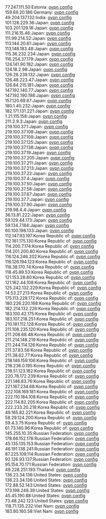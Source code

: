 77.247.111.50:Estonia: [ovpn config](vpn/77_247_111_50.ovpn)  
159.69.20.186:Germany: [ovpn config](vpn/159_69_20_186.ovpn)  
49.204.137.132:India: [ovpn config](vpn/49_204_137_132.ovpn)  
101.128.229.36:Japan: [ovpn config](vpn/101_128_229_36.ovpn)  
103.201.129.18:Japan: [ovpn config](vpn/103_201_129_18.ovpn)  
111.216.15.46:Japan: [ovpn config](vpn/111_216_15_46.ovpn)  
111.99.214.52:Japan: [ovpn config](vpn/111_99_214_52.ovpn)  
113.144.20.61:Japan: [ovpn config](vpn/113_144_20_61.ovpn)  
113.148.183.48:Japan: [ovpn config](vpn/113_148_183_48.ovpn)  
115.36.232.234:Japan: [ovpn config](vpn/115_36_232_234.ovpn)  
116.254.37.179:Japan: [ovpn config](vpn/116_254_37_179.ovpn)  
124.141.90.182:Japan: [ovpn config](vpn/124_141_90_182.ovpn)  
124.18.2.98:Japan: [ovpn config](vpn/124_18_2_98.ovpn)  
126.28.239.132:Japan: [ovpn config](vpn/126_28_239_132.ovpn)  
126.48.223.47:Japan: [ovpn config](vpn/126_48_223_47.ovpn)  
126.84.215.181:Japan: [ovpn config](vpn/126_84_215_181.ovpn)  
147.192.140.77:Japan: [ovpn config](vpn/147_192_140_77.ovpn)  
147.192.190.198:Japan: [ovpn config](vpn/147_192_190_198.ovpn)  
157.120.69.87:Japan: [ovpn config](vpn/157_120_69_87.ovpn)  
180.1.40.232:Japan: [ovpn config](vpn/180_1_40_232.ovpn)  
182.171.131.221:Japan: [ovpn config](vpn/182_171_131_221.ovpn)  
1.21.115.158:Japan: [ovpn config](vpn/1_21_115_158.ovpn)  
211.2.9.3:Japan: [ovpn config](vpn/211_2_9_3.ovpn)  
219.100.37.1:Japan: [ovpn config](vpn/219_100_37_1.ovpn)  
219.100.37.108:Japan: [ovpn config](vpn/219_100_37_108.ovpn)  
219.100.37.109:Japan: [ovpn config](vpn/219_100_37_109.ovpn)  
219.100.37.125:Japan: [ovpn config](vpn/219_100_37_125.ovpn)  
219.100.37.138:Japan: [ovpn config](vpn/219_100_37_138.ovpn)  
219.100.37.19:Japan: [ovpn config](vpn/219_100_37_19.ovpn)  
219.100.37.205:Japan: [ovpn config](vpn/219_100_37_205.ovpn)  
219.100.37.211:Japan: [ovpn config](vpn/219_100_37_211.ovpn)  
219.100.37.213:Japan: [ovpn config](vpn/219_100_37_213.ovpn)  
219.100.37.22:Japan: [ovpn config](vpn/219_100_37_22.ovpn)  
219.100.37.4:Japan: [ovpn config](vpn/219_100_37_4.ovpn)  
219.100.37.50:Japan: [ovpn config](vpn/219_100_37_50.ovpn)  
219.100.37.58:Japan: [ovpn config](vpn/219_100_37_58.ovpn)  
219.100.37.67:Japan: [ovpn config](vpn/219_100_37_67.ovpn)  
219.100.37.7:Japan: [ovpn config](vpn/219_100_37_7.ovpn)  
219.100.37.90:Japan: [ovpn config](vpn/219_100_37_90.ovpn)  
219.98.4.4:Japan: [ovpn config](vpn/219_98_4_4.ovpn)  
36.13.81.222:Japan: [ovpn config](vpn/36_13_81_222.ovpn)  
59.129.44.173:Japan: [ovpn config](vpn/59_129_44_173.ovpn)  
59.134.7.184:Japan: [ovpn config](vpn/59_134_7_184.ovpn)  
60.100.198.133:Japan: [ovpn config](vpn/60_100_198_133.ovpn)  
112.147.93.197:Korea Republic of: [ovpn config](vpn/112_147_93_197.ovpn)  
112.161.175.130:Korea Republic of: [ovpn config](vpn/112_161_175_130.ovpn)  
114.200.7.174:Korea Republic of: [ovpn config](vpn/114_200_7_174.ovpn)  
114.201.200.80:Korea Republic of: [ovpn config](vpn/114_201_200_80.ovpn)  
116.124.246.202:Korea Republic of: [ovpn config](vpn/116_124_246_202.ovpn)  
116.126.194.123:Korea Republic of: [ovpn config](vpn/116_126_194_123.ovpn)  
118.38.170.74:Korea Republic of: [ovpn config](vpn/118_38_170_74.ovpn)  
118.45.89.53:Korea Republic of: [ovpn config](vpn/118_45_89_53.ovpn)  
121.153.28.80:Korea Republic of: [ovpn config](vpn/121_153_28_80.ovpn)  
121.162.44.108:Korea Republic of: [ovpn config](vpn/121_162_44_108.ovpn)  
125.242.132.229:Korea Republic of: [ovpn config](vpn/125_242_132_229.ovpn)  
14.53.27.213:Korea Republic of: [ovpn config](vpn/14_53_27_213.ovpn)  
175.113.228.172:Korea Republic of: [ovpn config](vpn/175_113_228_172.ovpn)  
180.226.220.168:Korea Republic of: [ovpn config](vpn/180_226_220_168.ovpn)  
182.214.132.226:Korea Republic of: [ovpn config](vpn/182_214_132_226.ovpn)  
183.100.42.175:Korea Republic of: [ovpn config](vpn/183_100_42_175.ovpn)  
183.107.218.251:Korea Republic of: [ovpn config](vpn/183_107_218_251.ovpn)  
210.181.112.128:Korea Republic of: [ovpn config](vpn/210_181_112_128.ovpn)  
211.108.235.120:Korea Republic of: [ovpn config](vpn/211_108_235_120.ovpn)  
211.208.68.48:Korea Republic of: [ovpn config](vpn/211_208_68_48.ovpn)  
211.214.148.219:Korea Republic of: [ovpn config](vpn/211_214_148_219.ovpn)  
211.244.114.126:Korea Republic of: [ovpn config](vpn/211_244_114_126.ovpn)  
211.37.83.56:Korea Republic of: [ovpn config](vpn/211_37_83_56.ovpn)  
211.38.62.77:Korea Republic of: [ovpn config](vpn/211_38_62_77.ovpn)  
218.146.159.106:Korea Republic of: [ovpn config](vpn/218_146_159_106.ovpn)  
218.236.0.195:Korea Republic of: [ovpn config](vpn/218_236_0_195.ovpn)  
218.51.123.182:Korea Republic of: [ovpn config](vpn/218_51_123_182.ovpn)  
220.78.172.239:Korea Republic of: [ovpn config](vpn/220_78_172_239.ovpn)  
221.146.83.76:Korea Republic of: [ovpn config](vpn/221_146_83_76.ovpn)  
221.167.234.68:Korea Republic of: [ovpn config](vpn/221_167_234_68.ovpn)  
222.108.169.181:Korea Republic of: [ovpn config](vpn/222_108_169_181.ovpn)  
222.110.184.108:Korea Republic of: [ovpn config](vpn/222_110_184_108.ovpn)  
222.114.82.205:Korea Republic of: [ovpn config](vpn/222_114_82_205.ovpn)  
222.233.20.218:Korea Republic of: [ovpn config](vpn/222_233_20_218.ovpn)  
49.165.82.221:Korea Republic of: [ovpn config](vpn/49_165_82_221.ovpn)  
58.29.124.200:Korea Republic of: [ovpn config](vpn/58_29_124_200.ovpn)  
59.4.3.75:Korea Republic of: [ovpn config](vpn/59_4_3_75.ovpn)  
61.73.140.96:Korea Republic of: [ovpn config](vpn/61_73_140_96.ovpn)  
145.255.10.35:Russian Federation: [ovpn config](vpn/145_255_10_35.ovpn)  
178.66.152.178:Russian Federation: [ovpn config](vpn/178_66_152_178.ovpn)  
45.135.135.153:Russian Federation: [ovpn config](vpn/45_135_135_153.ovpn)  
46.191.138.241:Russian Federation: [ovpn config](vpn/46_191_138_241.ovpn)  
87.225.109.114:Russian Federation: [ovpn config](vpn/87_225_109_114.ovpn)  
92.126.93.137:Russian Federation: [ovpn config](vpn/92_126_93_137.ovpn)  
95.154.70.171:Russian Federation: [ovpn config](vpn/95_154_70_171.ovpn)  
49.228.251.193:Thailand: [ovpn config](vpn/49_228_251_193.ovpn)  
136.23.34.136:United States: [ovpn config](vpn/136_23_34_136.ovpn)  
136.23.34.136:United States: [ovpn config](vpn/136_23_34_136.ovpn)  
172.88.52.143:United States: [ovpn config](vpn/172_88_52_143.ovpn)  
173.198.248.39:United States: [ovpn config](vpn/173_198_248_39.ovpn)  
45.45.190.88:United States: [ovpn config](vpn/45_45_190_88.ovpn)  
73.48.242.123:United States: [ovpn config](vpn/73_48_242_123.ovpn)  
118.71.135.232:Viet Nam: [ovpn config](vpn/118_71_135_232.ovpn)  
183.80.160.58:Viet Nam: [ovpn config](vpn/183_80_160_58.ovpn)  
